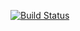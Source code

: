 [![Build Status](https://travis-ci.org/pafmon/sos1920-l13.svg?branch=master)](https://travis-ci.org/pafmon/sos1920-l13)